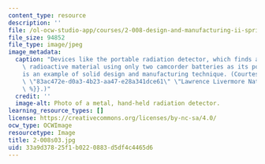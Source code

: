 ```yaml
---
content_type: resource
description: ''
file: /ol-ocw-studio-app/courses/2-008-design-and-manufacturing-ii-spring-2003/33a9d37825f1b0220883d5df4c4465d6_2-008s03.jpg
file_size: 94852
file_type: image/jpeg
image_metadata:
  caption: "Devices like the portable radiation detector, which finds and identifies\
    \ radioactive material using only two camcorder batteries as its power source,\_\
    is an example of solid design and manufacturing technique. (Courtesy of {{% resource_link\
    \ \"83ac472e-d0a3-4b23-aa47-e28a341dce61\" \"Lawrence Livermore National Laboratory\"\
    \ %}}.)"
  credit: ''
  image-alt: Photo of a metal, hand-held radiation detector.
learning_resource_types: []
license: https://creativecommons.org/licenses/by-nc-sa/4.0/
ocw_type: OCWImage
resourcetype: Image
title: 2-008s03.jpg
uid: 33a9d378-25f1-b022-0883-d5df4c4465d6
---
```


